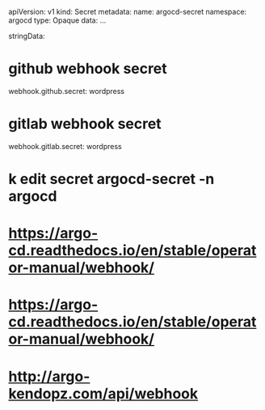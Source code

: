apiVersion: v1
kind: Secret
metadata:
  name: argocd-secret
  namespace: argocd
type: Opaque
data:
...

stringData:
  # github webhook secret
  webhook.github.secret: wordpress

  # gitlab webhook secret
  webhook.gitlab.secret: wordpress

# k edit secret argocd-secret  -n argocd 
# https://argo-cd.readthedocs.io/en/stable/operator-manual/webhook/
# https://argo-cd.readthedocs.io/en/stable/operator-manual/webhook/
# http://argo-kendopz.com/api/webhook


